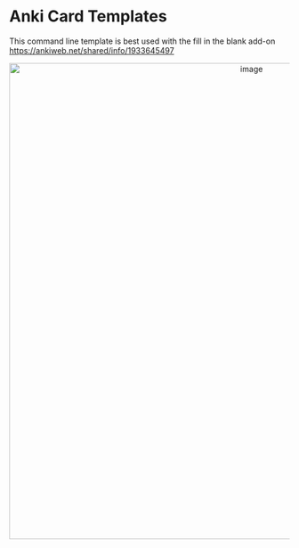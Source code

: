 # Anki Card Templates
This command line template is best used with the fill in the blank add-on https://ankiweb.net/shared/info/1933645497
<p align="center">
<img width="855" alt="image" src="https://user-images.githubusercontent.com/8336385/75080492-fc34e380-54c0-11ea-936e-0edd459dbe32.png">
  </p>
